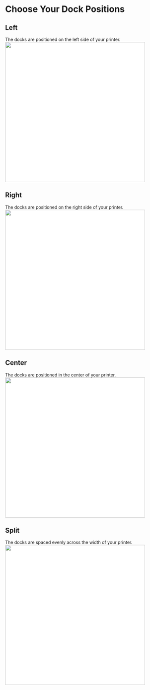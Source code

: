 # Choose Your Dock Positions
## Left
The docks are positioned on the left side of your printer.
<img src="/images/Voron_300_76mm_2tools_left_THREAD.svg" style="margin:0px;background-color: #FFFFFF;" width="450"/>
## Right
The docks are positioned on the right side of your printer.
<img src="/images/Voron_300_76mm_2tools_right_THREAD.svg" style="margin:0px;background-color: #FFFFFF;" width="450"/>
## Center
The docks are positioned in the center of your printer.
<img src="/images/Voron_300_76mm_2tools_center_THREAD.svg" style="margin:0px;background-color: #FFFFFF;" width="450"/>
## Split
The docks are spaced evenly across the width of your printer.
<img src="/images/Voron_300_76mm_2tools_split_THREAD.svg" style="margin:0px;background-color: #FFFFFF;" width="450"/>
